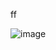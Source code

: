 ff

![image](http://upload-images.jianshu.io/upload_images/1233754-99792cf977952480.png?imageMogr2/auto-orient/strip)
